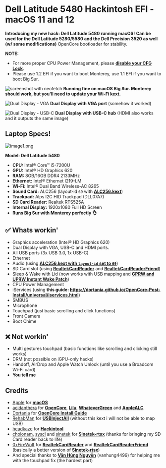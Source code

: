 # Dell Latitude 5480 Hackintosh EFI - macOS 11 and 12
**Introducing my new hack: Dell Latitude 5480 running macOS!**
**Can be used for the Dell Latitude 5280/5580 and the Dell Precision 3520 as well (w/ some modifications)**
OpenCore bootloader for stability.

**NOTE:**
* For more proper CPU Power Management, please [**disable your CFG Lock**](/Disable_CFG_Lock.md).
* Please use 1.2 EFI if you want to boot Monterey, use 1.1 EFI if you want to boot Big Sur.

![screenshot with neofetch](https://user-images.githubusercontent.com/73286927/134603078-0e84dd30-b772-41c0-83b8-c9c946951edd.png)
**Running fine on macOS Big Sur. Monterey should work, but you'll need to update your Wi-Fi kext.**

![Dual Display - VGA](https://user-images.githubusercontent.com/73286927/134603760-0973d4ed-5a09-480b-8e1b-0e6785ccb6e9.jpg)
**Dual Display with VGA port** (somehow it worked)

![Dual Display - USB-C](https://user-images.githubusercontent.com/73286927/134603810-fbbc3409-e3d5-409d-a0c5-0a340c62ee3f.jpg)
**Dual Display with USB-C hub** (HDMI also works and it outputs the same image)

## Laptop Specs!
![image1.png](https://cdn.discordapp.com/attachments/839427463334461490/891240486684209152/image1.jpg)

**Model: Dell Latitude 5480**
- **CPU:** Intel® Core™ i5-7200U
- **GPU:** Intel® HD Graphics 620
- **RAM:** 8GB/16GB DDR4 2133MHz
- **Ethernet:** Intel® Ethernet I219-LM
- **Wi-Fi:** Intel® Dual Band Wireless-AC 8265
- **Sound Card:** ALC256 (layout-id `69` with [**ALC256.kext**](https://github.com/ic005k/ALC256))
- **Trackpad:** Alps I2C HID Trackpad (DLL07A7)
- **SD Card Reader:** Realtek RTS525A
- **Internal Display:** 1920x1080 Full HD Screen
- **Runs Big Sur with Monterey perfectly 👌**

## ✅ Whats workin'
* Graphics acceleration (Intel® HD Graphics 620)
* Dual Display with VGA, USB-C and HDMI ports.
* All USB ports (3x USB 3.0, 1x USB-C)
* Ethernet
* Audio (using [**ALC256.kext with `layout-id` set to `69`**](https://github.com/ic005k/ALC256))
* SD Card slot (using [**RealtekCardReader**](https://github.com/0xFireWolf/RealtekCardReader) and [**RealtekCardReaderFriend**](https://github.com/0xFireWolf/RealtekCardReaderFriend/))
* Sleep & Wake with Lid (now works with USB mapping and [**GPRW and UPRW Instant Wake Patch**](https://dortania.github.io/OpenCore-Post-Install/usb/misc/instant-wake.html))
* CPU Power Management
* iServices (using **this guide: https://dortania.github.io/OpenCore-Post-Install/universal/iservices.html**)
* SMBUS
* Microphone
* Touchpad (just basic scrolling and click functions)
* Front Camera
* Boot Chime
## ❌ Not workin'
* Multi gestures touchpad (basic functions like scrolling and clicking still works)
* DRM (not possible on iGPU-only hacks)
* Handoff, AirDrop and Apple Watch Unlock (until you use a Broadcom Wi-Fi card)
* **You tell me**

## Credits
* [Apple](https://apple.com) for [**macOS**](https://apple.com/macos)
* [acidanthera](https://github.com/acidanthera) for [**OpenCore**](https://github.com/acidanthera/OpenCorePkg), [**Lilu**](https://github.com/acidanthera/Lilu), [**WhateverGreen**](https://github.com/acidanthera/WhateverGreen) and [**AppleALC**](https://github.com/acidanthera/AppleALC)
* [Dortania](https://dortania.github.io) for [**OpenCore Install Guide**](https://dortania.github.io/OpenCore-Install-Guide)
* [RehabMan](https://github.com/RehabMan) for [**USBInjectAll**](https://bitbucket.org/RehabMan/os-x-usb-inject-all/downloads/) (without this kext i will not be able to map USB)
* [headkaze](https://github.com/headkaze) for [**Hackintool**](https://github.com/headkaze/Hackintool)
* [cholonam](https://github.com/cholonam), [syscl](https://github.com/syscl) and [sinetek](https://github.com/sinetek) for [**Sinetek-rtsx**](https://github.com/cholonam/Sinetek-rtsx) (thanks for bringing my SD Card reader back to life)
* [0xFireWolf](https://github.com/0xFireWolf) for [**RealtekCardReader**](https://github.com/0xFireWolf/RealtekCardReader) and [**RealtekCardReaderFriend**](https://github.com/0xFireWolf/RealtekCardReaderFriend/) (basically a better version of [**Sinetek-rtsx**](https://github.com/cholonam/Sinetek-rtsx))
* And special thanks to [**Văn Hùng Nguyễn**](https://github.com/vanhung4499) (vanhung4499) for helping me with the touchpad fix (the hardest part)
